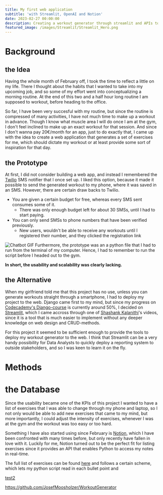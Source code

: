 ```yaml
---
title: My first web application
subtitle: 'with Streamlit, OpenAI and Notion'
date: 2023-02-27 00:00:00
description: Creating a workout generator through streamlit and APIs to OpenAI and Notion
featured_image: /images/Streamlit/Streamlit_Hero.png
---
```


# Background
## the Idea
Having the whole month of February off, I took the time to reflect a little on my life. There I thought about the habits that I wanted to take into my upcoming job, and so some of my effort went into conceptualizing a morning routine. At the end of this two and a half hour long routine I am supposed to workout, before heading to the office.

So far, I have been very succesful with my routine, but since the routine is compressed of many activities, I have not much time to make up a workout in advance. Though I know what muscle area I will do once I am at the gym, I don't feel inclined to make up an exact workout for that session. And since I don't wanna pay 20€/month for an app, just to do exactly that, I came up with the idea to create a web application that generates a set of exercises for me, which should dictate my workout or at least provide some sort of inspiration for that day.

## the Prototype
At first, I did not consider building a web app, and instead I remembered the [Twilio](https://www.twilio.com/) SMS notifier that I once set up. I liked this option, because it made it possible to send the generated workout to my phone, where it was saved in an SMS. However, there are certain draw backs to Twilio.
- You are given a certain budget for free, whereas every SMS sent consumes some of it.
    - There was only enough budget left for about 30 SMSs, until I had to start paying.
- You can only send SMSs to phone numbers that have been verified previously.
    - New users, wouldn't be able to receive any workouts until I registered their number, and they clicked the registration link

![Chatbot GIF](/images/Streamlit/Chatbot.gif)
Furthermore, the prototype was an a python file that I had to run from the terminal of my computer. Hence, I had to remember to run the script before I headed out to the gym.

**In short, the usability and scalability was clearly lacking.**

## the Alternative
When my girlfriend told me that this project has no use, unless you can generate workouts straight through a smartphone, I had to deploy my project to the web. Django came first to my mind, but since my progress on [Codecademy's Django-course](https://www.codecademy.com/learn/paths/build-python-web-apps-with-django) is currently around 50%, I decided on [Streamlit](https://streamlit.io/), which I came accross through one of [Shashank Kalanithi](https://www.youtube.com/@ShashankData)'s videos, since it is a tool that is much easier to implement without any deeper knowledge on web design and CRUD-methods.

For this project it seemed to be sufficient enough to provide the tools to deploy my workout generator to the web. I think that Streamlit can be a very handy possibility for Data Analysts to quickly deploy a reporting system to outside stakeholders, and so I was keen to learn it on the fly.

# Methods
# the Database
Since the usability became one of the KPIs of this project I wanted to have a list of exercises that I was able to change through my phone and laptop, so I not only would be able to add new exercises that came to my mind, but more importantly, I could adjust the intensity of exercises, whenever I was at the gym and the workout was too easy or too hard.

Something I have also started using since February is [Notion](https://notion.so), which I have been confronted with many times before, but only recently have fallen in love with it. Luckily for me, Notion turned out to be the perfect fit for listing exercises since it provides an API that enables Python to access my notes in real-time.

The full list of exercises can be found [here](https://dapper-lobe-3ac.notion.site/Workouts-e46955bc195a484087a9c3e7e9f57418) and follows a certain scheme, which lets my python script read in each bullet point and 


<a href="#the-idea">test2</a>


https://github.com/JosefMoosholzer/WorkoutGenerator